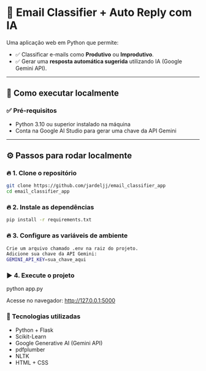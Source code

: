 # 📧 Email Classifier + Auto Reply com IA

Uma aplicação web em Python que permite:
- ✅ Classificar e-mails como **Produtivo** ou **Improdutivo**.
- ✅ Gerar uma **resposta automática sugerida** utilizando IA (Google Gemini API).

---

## 🚀 Como executar localmente

### ✅ Pré-requisitos
- Python 3.10 ou superior instalado na máquina
- Conta na Google AI Studio para gerar uma chave da API Gemini

---

## ⚙️ Passos para rodar localmente

### 🔥 1. Clone o repositório
```bash
git clone https://github.com/jardeljj/email_classifier_app
cd email_classifier_app

```

### 🔥 2. Instale as dependências
```bash
pip install -r requirements.txt
```

### 🔥 3. Configure as variáveis de ambiente
```bash
Crie um arquivo chamado .env na raiz do projeto.
Adicione sua chave da API Gemini:
GEMINI_API_KEY=sua_chave_aqui
```

### ▶️ 4. Execute o projeto
python app.py

Acesse no navegador:
http://127.0.0.1:5000

### 🧠 Tecnologias utilizadas

   - Python + Flask
   - Scikit-Learn
   - Google Generative AI (Gemini API)
   - pdfplumber
   - NLTK
   - HTML + CSS